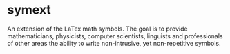 symext
======

An extension of the LaTex math symbols. The goal is to provide mathematicians, physicists, computer scientists,  linguists and professionals of other areas the ability to write non-intrusive, yet non-repetitive symbols. 

